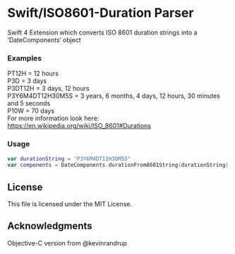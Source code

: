# Swift/ISO8601-Duration Parser
Swift 4 Extension which converts ISO 8601 duration strings into a ‘DateComponents‘ object


### Examples
PT12H = 12 hours <br>
P3D = 3 days <br>
P3DT12H = 3 days, 12 hours <br>
P3Y6M4DT12H30M5S = 3 years, 6 months, 4 days, 12 hours, 30 minutes and 5 seconds <br>
P10W = 70 days <br>
For more information look here: https://en.wikipedia.org/wiki/ISO_8601#Durations

### Usage
```swift
var durationString = "P3Y6M4DT12H30M5S"
var components = DateComponents.durationFrom8601String(durationString)
```
## License
This file is licensed under the MIT License.

## Acknowledgments
Objective-C version from @kevinrandrup
